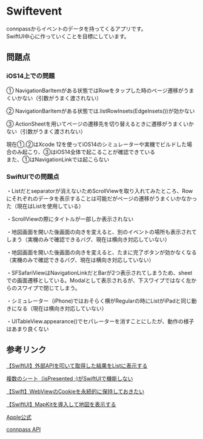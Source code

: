 # Swiftevent

connpassからイベントのデータを持ってくるアプリです。  
SwiftUI中心に作っていくことを目標にしています。

## 問題点

### iOS14上での問題
① NavigationBarItemがある状態ではRowをタップした時のページ遷移がうまくいかない（引数がうまく渡されない）  

② NavigationBarItemがある状態では.listRowInsets(EdgeInsets())が効かない  

③ ActionSheetを用いてページの遷移先を切り替えるときに遷移がうまくいかない（引数がうまく渡されない）  

現在①,②はXcode 12を使ってiOS14のシミュレーターや実機でビルドした場合のみ起こり、③はiOS14全体で起こることが確認できている  
また、①はNavigationLinkでは起こらない  

### SwiftUIでの問題点
・Listだとseparatorが消えないためScrollViewを取り入れてみたところ、Rowにそれぞれのデータを表示することは可能だがページの遷移がうまくいかなかった（現在はListを使用している）  

・ScrollViewの際にタイトルが一部しか表示されない  

・地図画面を開いた後画面の向きを変えると、別のイベントの場所も表示されてしまう（実機のみで確認できるバグ、現在は横向き対応していない）  

・地図画面を開いた後画面の向きを変えると、たまに完了ボタンが効かなくなる（実機のみで確認できるバグ、現在は横向き対応していない）  

・SFSafariViewはNavigationLinkだとBarが2つ表示されてしまうため、sheetでの画面遷移としている。Modalとして表示されるが、下スワイプではなく左からのスワイプで閉じてしまう。  

・シミュレーター（iPhone)ではおそらく横がRegularの時にListがiPadと同じ動きになる（現在は横向き対応していない）  

・UITableView.appearance()でセパレーターを消すことにしたが、動作の様子はあまり良くない


## 参考リンク
<a href="https://qiita.com/MilanistaDev/items/64dca8c9d5099a19529e">【SwiftUI】外部APIを叩いて取得した結果をListに表示する</a>  

<a href="https://www.it-swarm.dev/ja/swift/複数のシート（ispresented-がswiftuiで機能しない/813529631/">複数のシート（isPresented :)がSwiftUIで機能しない</a>  

<a href="https://qiita.com/i_nak/items/be0fac91bdc68aa165db">【Swift】WebViewのCookieを永続的に保持しておきたい</a>  

<a href="https://qiita.com/chino_tweet/items/73e6df230ab77a2f5887">【SwiftUI】MapKitを導入して地図を表示する</a>  

<a href="https://developer.apple.com/jp/xcode/swiftui/">Apple公式</a>  

 <a href="https://connpass.com/about/api/">connpass API</a>
